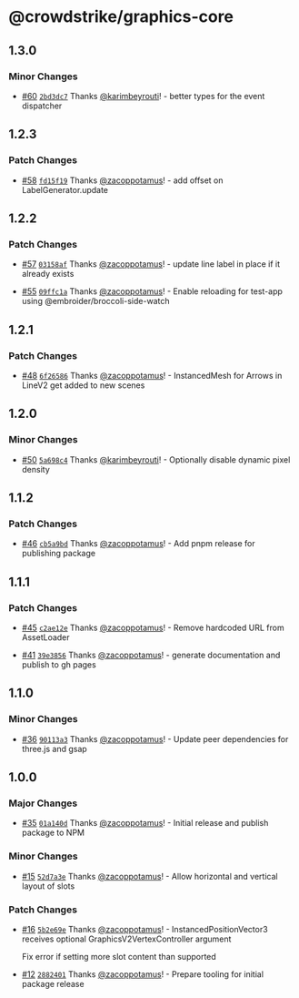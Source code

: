# @crowdstrike/graphics-core

## 1.3.0

### Minor Changes

- [#60](https://github.com/CrowdStrike/graphics-core/pull/60) [`2bd3dc7`](https://github.com/CrowdStrike/graphics-core/commit/2bd3dc7d0aa9bcd0ddc6a966170c81df2175759d) Thanks [@karimbeyrouti](https://github.com/karimbeyrouti)! - better types for the event dispatcher

## 1.2.3

### Patch Changes

- [#58](https://github.com/CrowdStrike/graphics-core/pull/58) [`fd15f19`](https://github.com/CrowdStrike/graphics-core/commit/fd15f196f5dd0bf636318be419411c80bcfb99e5) Thanks [@zacoppotamus](https://github.com/zacoppotamus)! - add offset on LabelGenerator.update

## 1.2.2

### Patch Changes

- [#57](https://github.com/CrowdStrike/graphics-core/pull/57) [`03158af`](https://github.com/CrowdStrike/graphics-core/commit/03158af2051ecd7dac256dbbb5388634a24bd03f) Thanks [@zacoppotamus](https://github.com/zacoppotamus)! - update line label in place if it already exists

- [#55](https://github.com/CrowdStrike/graphics-core/pull/55) [`09ffc1a`](https://github.com/CrowdStrike/graphics-core/commit/09ffc1ac11e77795a6c8b96d6fd7f7ede1b05cbf) Thanks [@zacoppotamus](https://github.com/zacoppotamus)! - Enable reloading for test-app using @embroider/broccoli-side-watch

## 1.2.1

### Patch Changes

- [#48](https://github.com/CrowdStrike/graphics-core/pull/48) [`6f26586`](https://github.com/CrowdStrike/graphics-core/commit/6f26586bb806d3ee1e3d61e168ec4bef3e3efdd9) Thanks [@zacoppotamus](https://github.com/zacoppotamus)! - InstancedMesh for Arrows in LineV2 get added to new scenes

## 1.2.0

### Minor Changes

- [#50](https://github.com/CrowdStrike/graphics-core/pull/50) [`5a698c4`](https://github.com/CrowdStrike/graphics-core/commit/5a698c412d3e8a64ce580437c67b6bf93eb4d0ff) Thanks [@karimbeyrouti](https://github.com/karimbeyrouti)! - Optionally disable dynamic pixel density

## 1.1.2

### Patch Changes

- [#46](https://github.com/CrowdStrike/graphics-core/pull/46) [`cb5a9bd`](https://github.com/CrowdStrike/graphics-core/commit/cb5a9bd8747a91079d87392ccb030b9ea200bebd) Thanks [@zacoppotamus](https://github.com/zacoppotamus)! - Add pnpm release for publishing package

## 1.1.1

### Patch Changes

- [#45](https://github.com/CrowdStrike/graphics-core/pull/45) [`c2ae12e`](https://github.com/CrowdStrike/graphics-core/commit/c2ae12e36e75b0268c71896de61785cf6a86fe1a) Thanks [@zacoppotamus](https://github.com/zacoppotamus)! - Remove hardcoded URL from AssetLoader

- [#41](https://github.com/CrowdStrike/graphics-core/pull/41) [`39e3856`](https://github.com/CrowdStrike/graphics-core/commit/39e38565710140ee4708aa91bc0d0e8503c0dfbc) Thanks [@zacoppotamus](https://github.com/zacoppotamus)! - generate documentation and publish to gh pages

## 1.1.0

### Minor Changes

- [#36](https://github.com/CrowdStrike/graphics-core/pull/36) [`90113a3`](https://github.com/CrowdStrike/graphics-core/commit/90113a36887d32730e52522fa147d6b5f6152686) Thanks [@zacoppotamus](https://github.com/zacoppotamus)! - Update peer dependencies for three.js and gsap

## 1.0.0

### Major Changes

- [#35](https://github.com/CrowdStrike/graphics-core/pull/35) [`01a140d`](https://github.com/CrowdStrike/graphics-core/commit/01a140da7f8b6d0490fabea2a1b592cfe88d1752) Thanks [@zacoppotamus](https://github.com/zacoppotamus)! - Initial release and publish package to NPM

### Minor Changes

- [#15](https://github.com/CrowdStrike/graphics-core/pull/15) [`52d7a3e`](https://github.com/CrowdStrike/graphics-core/commit/52d7a3ead9eccdeb41323be99e8626278f033961) Thanks [@zacoppotamus](https://github.com/zacoppotamus)! - Allow horizontal and vertical layout of slots

### Patch Changes

- [#16](https://github.com/CrowdStrike/graphics-core/pull/16) [`5b2e69e`](https://github.com/CrowdStrike/graphics-core/commit/5b2e69e83e1c897931872e5013d93dee6257b31c) Thanks [@zacoppotamus](https://github.com/zacoppotamus)! - InstancedPositionVector3 receives optional GraphicsV2VertexController argument

  Fix error if setting more slot content than supported

- [#12](https://github.com/CrowdStrike/graphics-core/pull/12) [`2882401`](https://github.com/CrowdStrike/graphics-core/commit/2882401b390f3fb3e73a8607a32984a0ec20f479) Thanks [@zacoppotamus](https://github.com/zacoppotamus)! - Prepare tooling for initial package release
